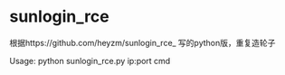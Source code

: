 # sunlogin_rce
根据https://github.com/heyzm/sunlogin_rce_ 写的python版，重复造轮子

Usage: python sunlogin_rce.py ip:port cmd
